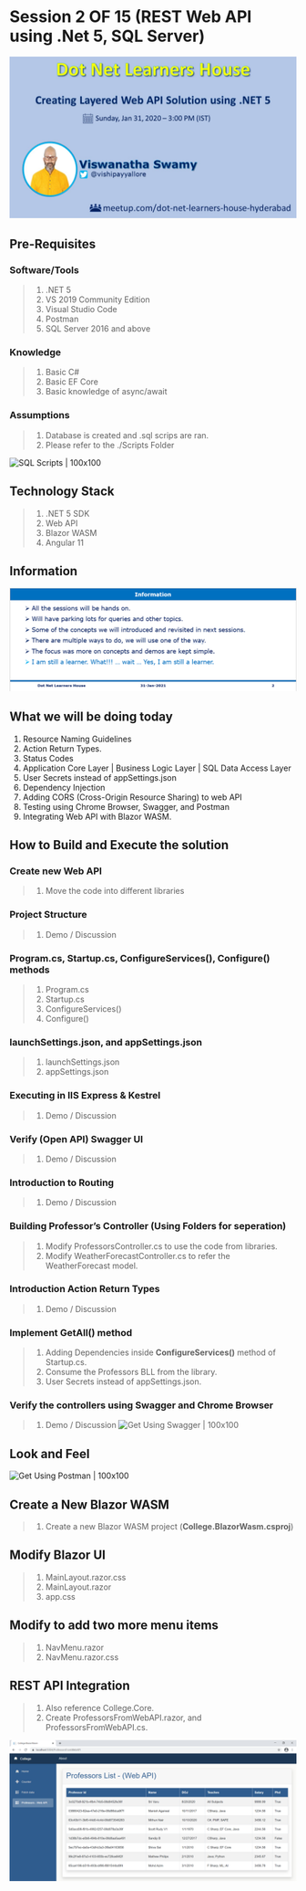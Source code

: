 # Session 2 OF 15 (REST Web API using .Net 5, SQL Server)

![Web API using .NET 5 |100x100](./Documentation/Images/ViswanathaSwamy.jpg)

## Pre-Requisites

### Software/Tools
> 1. .NET 5
> 1. VS 2019 Community Edition
> 1. Visual Studio Code
> 1. Postman
> 1. SQL Server 2016 and above 

### Knowledge
> 1. Basic C#
> 1. Basic EF Core
> 1. Basic knowledge of async/await

### Assumptions
> 1. Database is created and .sql scrips are ran.
> 1. Please refer to the ./Scripts Folder

![SQL Scripts | 100x100](./Documentation/Images/SQLScripts.PNG)

## Technology Stack

> 1. .NET 5 SDK
> 1. Web API
> 1. Blazor WASM
> 1. Angular 11

## Information
![Information | 100x100](./Documentation/Images/Information.PNG)

## What we will be doing today
1. Resource Naming Guidelines
1. Action Return Types.
1. Status Codes
1. Application Core Layer | Business Logic Layer | SQL Data Access Layer
1. User Secrets instead of appSettings.json
1. Dependency Injection
1. Adding CORS (Cross-Origin Resource Sharing) to web API
1. Testing using Chrome Browser, Swagger, and Postman
1. Integrating Web API with Blazor WASM.

## How to Build and Execute the solution

### Create new Web API
> 1. Move the code into different libraries

### Project Structure
> 1. Demo / Discussion

### Program.cs, Startup.cs, ConfigureServices(), Configure() methods
> 1. Program.cs
> 1. Startup.cs
> 1. ConfigureServices()
> 1. Configure()

### launchSettings.json, and appSettings.json
> 1. launchSettings.json
> 1. appSettings.json

### Executing in IIS Express & Kestrel
> 1. Demo / Discussion

### Verify (Open API) Swagger UI
> 1. Demo / Discussion

### Introduction to Routing
> 1. Demo / Discussion

### Building Professor’s Controller (Using Folders for seperation)
> 1. Modify ProfessorsController.cs to use the code from libraries.
> 1. Modify WeatherForecastController.cs to refer the WeatherForecast model.

### Introduction Action Return Types
> 1. Demo / Discussion

### Implement GetAll() method
> 1. Adding Dependencies inside **ConfigureServices()** method of Startup.cs.
> 1. Consume the Professors BLL from the library.
> 1. User Secrets instead of appSettings.json. 

### Verify the controllers using Swagger and Chrome Browser
> 1. Demo / Discussion
![Get Using Swagger | 100x100](./Documentation/Images/SwaggerUI.PNG)

## Look and Feel
![Get Using Postman | 100x100](./Documentation/Images/GetUsingPostman.PNG)

## Create a New Blazor WASM
> 1. Create a new Blazor WASM project (**College.BlazorWasm.csproj**)

## Modify Blazor UI
> 1. MainLayout.razor.css
> 1. MainLayout.razor
> 1. app.css

## Modify to add two more menu items
> 1. NavMenu.razor
> 1. NavMenu.razor.css

## REST API Integration
> 1. Also reference College.Core.
> 1. Create ProfessorsFromWebAPI.razor, and ProfessorsFromWebAPI.cs.

![Blazor with Web API | 100x100](./Documentation/Images/WebAPI_Blazor.PNG)
